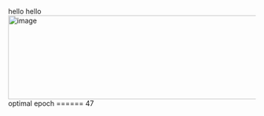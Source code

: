 hello hello
 <img width="2835" height="171" alt="image" src="https://github.com/user-attachments/assets/0547860f-f916-403d-bc1f-ee0851b61cb6" />
optimal epoch ====== 47
